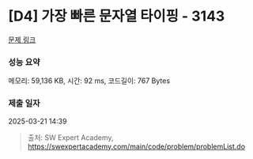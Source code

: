 # [D4] 가장 빠른 문자열 타이핑 - 3143 

[문제 링크](https://swexpertacademy.com/main/code/problem/problemDetail.do?contestProbId=AV_65wkqsb4DFAWS) 

### 성능 요약

메모리: 59,136 KB, 시간: 92 ms, 코드길이: 767 Bytes

### 제출 일자

2025-03-21 14:39



> 출처: SW Expert Academy, https://swexpertacademy.com/main/code/problem/problemList.do